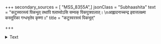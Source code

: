 +++
secondary_sources = [ "MSS_8355A",]
jsonClass = "Subhaashita"
text = "कटुस्वरस्त्वं पिकभूत् तथापि श्लाघ्योऽसि सम्यक् पिकपुत्रपालात्।  \nआह्लादनाच्चन्द्र इवात्तलक्ष्मा कस्तूरिका गन्धभृतेव कृष्णा॥"
title = "कटुस्वरस्त्वं पिकभूत्"

+++

<details><summary>Text</summary>

कटुस्वरस्त्वं पिकभूत् तथापि श्लाघ्योऽसि सम्यक् पिकपुत्रपालात्।  
आह्लादनाच्चन्द्र इवात्तलक्ष्मा कस्तूरिका गन्धभृतेव कृष्णा॥
</details>
